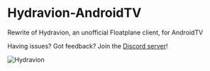 # Hydravion-AndroidTV
Rewrite of Hydravion, an unofficial Floatplane client, for AndroidTV

Having issues? Got feedback? Join the [Discord server](https://discord.gg/4xKDGz5M5B)!


![Hydravion](https://raw.githubusercontent.com/bmlzootown/Hydravion-AndroidTV/master/app/src/main/res/mipmap-xxxhdpi/ic_launcher.png)
